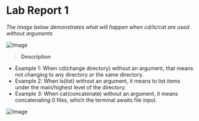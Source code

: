 # Lab Report 1
*The image below demonstrates what will happen when cd/ls/cat are used without arguments*

![Image](https://rxwy.github.io/cse15l-lab-reports/woarg.png)

> **Description**
* Example 1: When cd(change directory) without an argument, that means not changing to any directory or the same directory.
* Example 2: When ls(list) without an argument, it means to list items under the main/highest level of the directory.
* Example 3: When cat(concatenate) without an argument, it means concatenating 0 files, which the terminal awaits file input.

![Image](https://rxwy.github.io/cse15l-lab-reports/cd.png)
